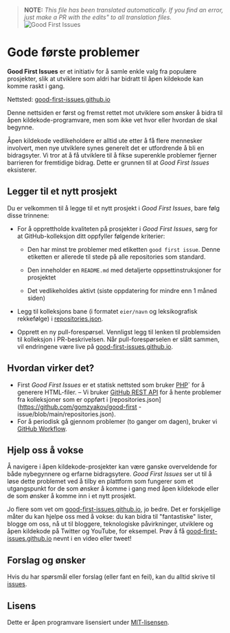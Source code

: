 >**NOTE:** _This file has been translated automatically. If you find an error, just make a PR with the edits" to all translation files._
![Good First Issues](../assets/github/social-preview.png)

# Gode første problemer

**Good First Issues** er et initiativ for å samle enkle valg fra populære prosjekter, slik at utviklere som aldri har bidratt til åpen kildekode kan komme raskt i gang.

Nettsted: [good-first-issues.github.io](https://good-first-issues.github.io)

Denne nettsiden er først og fremst rettet mot utviklere som ønsker å bidra til åpen kildekode-programvare, men som ikke vet hvor eller hvordan de skal begynne.

Åpen kildekode vedlikeholdere er alltid ute etter å få flere mennesker involvert, men nye utviklere synes generelt det er utfordrende å bli en bidragsyter. Vi tror at å få utviklere til å fikse superenkle problemer fjerner barrieren for fremtidige bidrag. Dette er grunnen til at *Good First Issues* eksisterer.

## Legger til et nytt prosjekt

Du er velkommen til å legge til et nytt prosjekt i *Good First Issues*, bare følg disse trinnene:

- For å opprettholde kvaliteten på prosjekter i *Good First Issues*, sørg for at GitHub-kolleksjon ditt oppfyller følgende kriterier:

     - Den har minst tre problemer med etiketten `good first issue`. Denne etiketten er allerede til stede på alle repositories som standard.

     - Den inneholder en `README.md` med detaljerte oppsettinstruksjoner for prosjektet

     - Det vedlikeholdes aktivt (siste oppdatering for mindre enn 1 måned siden)

- Legg til kolleksjons bane (i formatet `eier/navn` og leksikografisk rekkefølge) i [repositories.json](https://github.com/gomzyakov/good-first-issue/blob/main/repositories.json).

- Opprett en ny pull-forespørsel. Vennligst legg til lenken til problemsiden til kolleksjon i PR-beskrivelsen. Når pull-forespørselen er slått sammen, vil endringene være live på [good-first-issues.github.io](https://good-first-issues.github.io).

## Hvordan virker det?

- First *Good First Issues* er et statisk nettsted som bruker [PHP](https://www.php.net)` for å generere HTML-filer.
– Vi bruker [GitHub REST API](https://docs.github.com/en/rest) for å hente problemer fra kolleksjoner som er oppført i [repositories.json](https://github.com/gomzyakov/good-first -issue/blob/main/repositories.json).
- For å periodisk gå gjennom problemer (to ganger om dagen), bruker vi [GitHub Workflow](https://docs.github.com/en/actions/using-workflows).

## Hjelp oss å vokse

Å navigere i åpen kildekode-prosjekter kan være ganske overveldende for både nybegynnere og erfarne bidragsytere. *Good First Issues* ser ut til å løse dette problemet ved å tilby en plattform som fungerer som et utgangspunkt for de som ønsker å komme i gang med åpen kildekode eller de som ønsker å komme inn i et nytt prosjekt.

Jo flere som vet om [good-first-issues.github.io](https://good-first-issues.github.io), jo bedre. Det er forskjellige måter du kan hjelpe oss med å vokse: du kan bidra til "fantastiske" lister, blogge om oss, nå ut til bloggere, teknologiske påvirkninger, utviklere og åpen kildekode på Twitter og YouTube, for eksempel. Prøv å få [good-first-issues.github.io](https://good-first-issues.github.io) nevnt i en video eller tweet!

## Forslag og ønsker

Hvis du har spørsmål eller forslag (eller fant en feil), kan du alltid skrive til [issues](https://github.com/good-first-issues/good-first-issues.github.io/issues).

## Lisens

Dette er åpen programvare lisensiert under [MIT-lisensen](https://github.com/good-first-issues/good-first-issues.github.io/blob/main/LICENSE).
